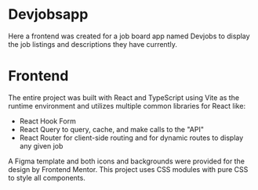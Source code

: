 # Devjobsapp
Here a frontend was created for a job board app named Devjobs to display the job listings and descriptions they have currently.

# Frontend
The entire project was built with React and TypeScript using Vite as the runtime environment and utilizes multiple common libraries for React like:
- React Hook Form
- React Query to query, cache, and make calls to the "API"
- React Router for client-side routing and for dynamic routes to display any given job


A Figma template and both icons and backgrounds were provided for the design by Frontend Mentor.
This project uses CSS modules with pure CSS to style all components.
